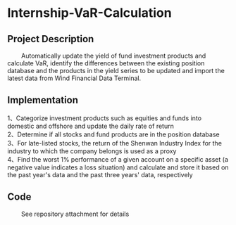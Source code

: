 # Internship-VaR-Calculation
## Project Description
&nbsp;&nbsp;&nbsp;&nbsp;&nbsp;&nbsp;&nbsp;&nbsp;Automatically update the yield of fund investment products and calculate VaR, identify the differences between the existing position database and the products in the yield series to be updated and import the latest data from Wind Financial Data Terminal.
## Implementation
1、Categorize investment products such as equities and funds into domestic and offshore and update the daily rate of return      
2、Determine if all stocks and fund products are in the position database     
3、For late-listed stocks, the return of the Shenwan Industry Index for the industry to which the company belongs is used as a proxy       
4、Find the worst 1% performance of a given account on a specific asset  (a negative value indicates a loss situation) and calculate and store it based on the past year's data and the past three years' data, respectively     
## Code
&nbsp;&nbsp;&nbsp;&nbsp;&nbsp;&nbsp;&nbsp;&nbsp;See repository attachment for details


